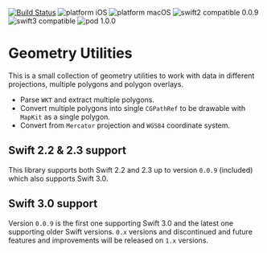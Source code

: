 [![Build Status](https://www.bitrise.io/app/ddd1a998fb0dec4f.svg?token=rOVw5_IGa6Nv4G0EyvkTOQ&branch=master)](https://www.bitrise.io/app/ddd1a998fb0dec4f) ![platform iOS](https://img.shields.io/badge/platform-iOS-blue.svg) ![platform macOS](https://img.shields.io/badge/platform-macOS-blue.svg) ![swift2 compatible 0.0.9](https://img.shields.io/badge/swift2-0.0.9-brightgreen.svg) ![swift3 compatible](https://img.shields.io/badge/swift3-compatible-brightgreen.svg) ![pod 1.0.0](https://img.shields.io/badge/pod-1.0.0-blue.svg)

# Geometry Utilities

This is a small collection of geometry utilities to work with data in different projections, multiple polygons and polygon overlays.

- Parse `WKT` and extract multiple polygons.
- Convert multiple polygons into single `CGPathRef` to be drawable with `MapKit` as a single polygon.
- Convert from `Mercator` projection and `WGS84` coordinate system.

## Swift 2.2 & 2.3 support

This library supports both Swift 2.2 and 2.3 up to version `0.0.9` (included) which also supports Swift 3.0.

## Swift 3.0 support

Version `0.0.9` is the first one supporting Swift 3.0 and the latest one supporting older Swift versions. `0.x` versions and discontinued and future features and improvements will be released on `1.x` versions.
